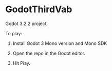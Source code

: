 # GodotThirdVab

Godot 3.2.2 project.

To play:

1. Install Godot 3 Mono version and Mono SDK

2. Open the repo in the Godot editor.

3. Hit Play.
